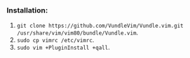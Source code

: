 ### Installation:
1. `git clone https://github.com/VundleVim/Vundle.vim.git /usr/share/vim/vim80/bundle/Vundle.vim`.
2. `sudo cp vimrc /etc/vimrc`.
3. `sudo vim +PluginInstall +qall`.

